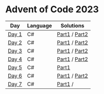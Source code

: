 # Advent of Code 2023

| Day                                          | Language    | Solutions
| ---------------------------------------------| ----------- | --------------------------------------------------------------------- |
| [Day 1](https://adventofcode.com/2023/day/1) |     C#      | [Part1](aoc-2023/day01/PartOne.cs) / [Part2](aoc-2023/day01/PartTwo.cs) |
| [Day 2](https://adventofcode.com/2023/day/2) |     C#      | [Part1](aoc-2023/day02/PartOne.cs) / [Part2](aoc-2023/day02/PartTwo.cs) |
| [Day 3](https://adventofcode.com/2023/day/3) |     C#      | [Part1](aoc-2023/day03/PartOne.cs) / [Part2](aoc-2023/day03/PartTwo.cs) |
| [Day 4](https://adventofcode.com/2023/day/4) |     C#      | [Part1](aoc-2023/day04/PartOne.cs) / [Part2](aoc-2023/day04/PartTwo.cs) |
| [Day 5](https://adventofcode.com/2023/day/5) |     C#      | [Part1](aoc-2023/day05/PartOne.cs)                                      |
| [Day 6](https://adventofcode.com/2023/day/6) |     C#      | [Part1](aoc-2023/day06/PartOne.cs) / [Part2](aoc-2023/day06/PartTwo.cs) |
| [Day 7](https://adventofcode.com/2023/day/7) |     C#      | [Part1](aoc-2023/day07/PartOne.cs) /                                    |